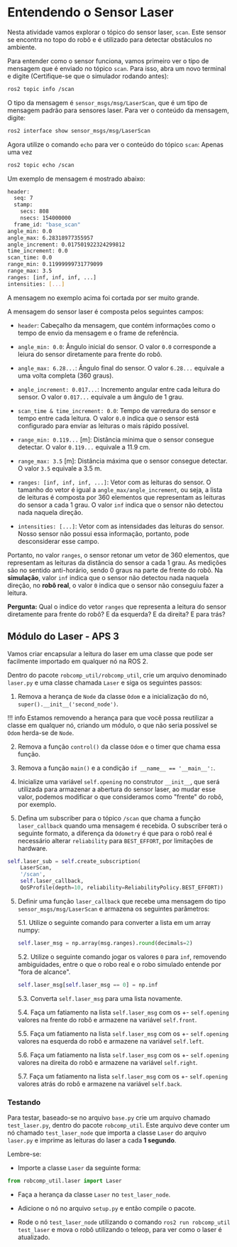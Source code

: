 # Entendendo o Sensor Laser

Nesta atividade vamos explorar o tópico do sensor laser, `scan`. Este sensor se encontra no topo do robô e é utilizado para detectar obstáculos no ambiente.

Para entender como o sensor funciona, vamos primeiro ver o tipo de mensagem que é enviado no tópico `scan`. Para isso, abra um novo terminal e digite (Certifique-se que o simulador rodando antes):

```bash
ros2 topic info /scan
```

O tipo da mensagem é `sensor_msgs/msg/LaserScan`, que é um tipo de mensagem padrão para sensores laser. Para ver o conteúdo da mensagem, digite:

```bash
ros2 interface show sensor_msgs/msg/LaserScan
```

Agora utilize o comando `echo` para ver o conteúdo do tópico `scan`:
Apenas uma vez
```bash
ros2 topic echo /scan 
```

Um exemplo de mensagem é mostrado abaixo:

```bash
header: 
  seq: 7
  stamp: 
    secs: 808
    nsecs: 154000000
  frame_id: "base_scan"
angle_min: 0.0
angle_max: 6.28318977355957
angle_increment: 0.017501922324299812
time_increment: 0.0
scan_time: 0.0
range_min: 0.11999999731779099
range_max: 3.5
ranges: [inf, inf, inf, ...]
intensities: [...]
```
A mensagem no exemplo acima foi cortada por ser muito grande.

A mensagem do sensor laser é composta pelos seguintes campos:

* `header`: Cabeçalho da mensagem, que contém informações como o tempo de envio da mensagem e o frame de referência.

* `angle_min: 0.0`: Ângulo inicial do sensor. O valor `0.0` corresponde a leiura do sensor diretamente para frente do robô.

* `angle_max: 6.28...`: Ângulo final do sensor. O valor `6.28...` equivale a uma volta completa (360 graus).

* `angle_increment: 0.017...`: Incremento angular entre cada leitura do sensor. O valor `0.017...` equivale a um ângulo de 1 grau.

* `scan_time & time_increment: 0.0`: Tempo de varredura do sensor e tempo entre cada leitura. O valor `0.0` indica que o sensor está configurado para enviar as leituras o mais rápido possível.

* `range_min: 0.119...` [m]: Distância mínima que o sensor consegue detectar. O valor `0.119...` equivale a 11.9 cm.

* `range_max: 3.5` [m]: Distância máxima que o sensor consegue detectar. O valor `3.5` equivale a 3.5 m.

* `ranges: [inf, inf, inf, ...]`: Vetor com as leituras do sensor. O tamanho do vetor é igual a `angle_max/angle_increment`, ou seja, a lista de leituras é composta por 360 elementos que representam as leituras do sensor a cada 1 grau. O valor `inf` indica que o sensor não detectou nada naquela direção.

* `intensities: [...]`: Vetor com as intensidades das leituras do sensor. Nosso sensor não possui essa informação, portanto, pode desconsiderar esse campo.

Portanto, no valor `ranges`, o sensor retonar um vetor de 360 elementos, que representam as leituras da distância do sensor a cada 1 grau. As medições são no sentido anti-horário, sendo 0 graus na parte de frente do robô. Na **simulação**, valor `inf` indica que o sensor não detectou nada naquela direção, no **robô real**, o valor `0` indica que o sensor não conseguiu fazer a leitura.

**Pergunta:** Qual o indice do vetor `ranges` que representa a leitura do sensor diretamente para frente do robô? E da esquerda? E da direita? E para trás?

## Módulo do Laser - APS 3

Vamos criar encapsular a leitura do laser em uma classe que pode ser facilmente importado em qualquer nó na ROS 2.

Dentro do pacote `robcomp_util/robcomp_util`, crie um arquivo denominado `laser.py` e uma classe chamada `Laser` e siga os seguintes passos:

1. Remova a herança de `Node` da classe `Odom` e a inicialização do nó, `super().__init__('second_node')`.

!!! info
    Estamos removendo a herança para que você possa reutilizar a classe em qualquer nó, criando um módulo, o que não seria possível se `Odom` herda-se de `Node`.

2. Remova a função `control()` da classe `Odom` e o timer que chama essa função.

3. Remova a função `main()` e a condição `if __name__ == '__main__':`.

4. Inicialize uma variável `self.opening` no construtor `__init__`, que será utilizada para armazenar a abertura do sensor laser, ao mudar esse valor, podemos modificar o que consideramos como "frente" do robô, por exemplo.

5. Defina um subscriber para o tópico `/scan` que chama a função `laser_callback` quando uma mensagem é recebida. O subscriber terá o seguinte formato, a diferença da `Odometry` é que para o robô real é necessário alterar `reliability` para `BEST_EFFORT`, por limitações de hardware.

```python
self.laser_sub = self.create_subscription(
    LaserScan,
    '/scan',
    self.laser_callback,
    QoSProfile(depth=10, reliability=ReliabilityPolicy.BEST_EFFORT))
```

5. Definir uma função `laser_callback` que recebe uma mensagem do tipo `sensor_msgs/msg/LaserScan` e armazena os seguintes parâmetros:

    5.1. Utilize o seguinte comando para converter a lista em um array numpy:

    ```python
    self.laser_msg = np.array(msg.ranges).round(decimals=2)
    ```

    5.2. Utilize o seguinte comando jogar os valores `0` para `inf`, removendo ambiguidades, entre o que o robo real e o robo simulado entende por "fora de alcance".

    ```python
    self.laser_msg[self.laser_msg == 0] = np.inf
    ```
    
    5.3. Converta `self.laser_msg` para uma lista novamente.

    5.4. Faça um fatiamento na lista `self.laser_msg` com os +- `self.opening` valores na frente do robô e armazene na variável `self.front`.

    5.5. Faça um fatiamento na lista `self.laser_msg` com os +- `self.opening` valores na esquerda do robô e armazene na variável `self.left`.

    5.6. Faça um fatiamento na lista `self.laser_msg` com os +- `self.opening` valores na direita do robô e armazene na variável `self.right`.

    5.7. Faça um fatiamento na lista `self.laser_msg` com os +- `self.opening` valores atrás do robô e armazene na variável `self.back`.

### Testando

Para testar, baseado-se no arquivo `base.py` crie um arquivo chamado `test_laser.py`, dentro do pacote `robcomp_util`. Este arquivo deve conter um nó chamado `test_laser_node` que importa a classe `Laser` do arquivo `laser.py` e imprime as leituras do laser a cada **1 segundo**.

Lembre-se:

* Importe a classe `Laser` da seguinte forma:
```python
from robcomp_util.laser import Laser
```

* Faça a herança da classe `Laser` no `test_laser_node`.

* Adicione o nó no arquivo `setup.py` e então compile o pacote.

* Rode o nó `test_laser_node` utilizando o comando `ros2 run robcomp_util test_laser` e mova o robô utilizando o teleop, para ver como o laser é atualizado.